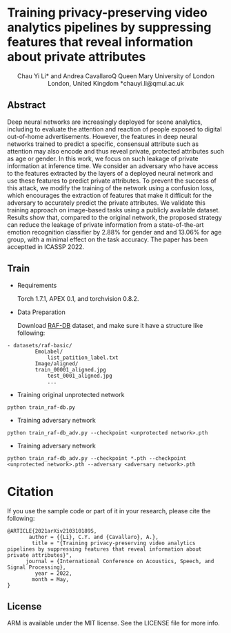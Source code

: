 # Training privacy-preserving video analytics pipelines by suppressing features that reveal information about private attributes
<p align="center">
Chau Yi Li* and Andrea CavallaroQ
Queen Mary University of London
London, United Kingdom
*chauyi.li@qmul.ac.uk
</p>




## Abstract
Deep neural networks are increasingly deployed for scene analytics, including to evaluate the attention and reaction of people exposed to digital out-of-home advertisements. However,  the features in deep neural networks trained to predict a specific, consensual attribute such as attention may also encode and thus reveal private, protected attributes such as age or gender. In this work, we focus on such leakage of private information at inference time. We consider an adversary who have access to the features extracted by the layers of a deployed  neural network and use these features to predict private attributes. To prevent the success of this attack, we modify the training of the network using a confusion loss, which encourages the extraction of features that make it difficult for the adversary to accurately predict the private attributes. We validate this training approach on image-based tasks using a publicly available dataset. Results show that, compared to the original network,  the proposed strategy can reduce the leakage of private information from a state-of-the-art emotion recognition classifier by 2.88% for gender and and 13.06% for age group, with a minimal effect on the task accuracy. The paper has been acceptted in ICASSP 2022. 

## Train
- Requirements

  Torch 1.7.1, APEX 0.1, and torchvision 0.8.2.
- Data Preparation

  Download [RAF-DB](http://www.whdeng.cn/RAF/model1.html#dataset) dataset, and make sure it have a structure like following:
 
```
- datasets/raf-basic/
         EmoLabel/
             list_patition_label.txt
         Image/aligned/
	     train_00001_aligned.jpg
             test_0001_aligned.jpg
             ...
```
- Training original unprotected network
```
python train_raf-db.py
```

- Training adversary network
```
python train_raf-db_adv.py --checkpoint <unprotected network>.pth 
```

- Training adversary network
```
python train_raf-db_adv.py --checkpoint *.pth --checkpoint <unprotected network>.pth --adversary <adversary network>.pth
```





# Citation
If you use the sample code or part of it in your research, please cite the following:

```
@ARTICLE{2021arXiv210310189S,
       author = {{Li}, C.Y. and {Cavallaro}, A.},
        title = "{Training privacy-preserving video analytics pipelines by suppressing features that reveal information about private attributes}",
      journal = {International Conference on Acoustics, Speech, and Signal Processing},
         year = 2022,
        month = May,
}
```

## License
ARM is available under the MIT license. See the LICENSE file for more info.
